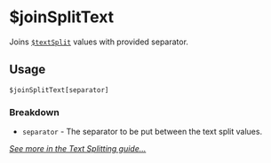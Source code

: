 # $joinSplitText
Joins [`$textSplit`](./textSplit.md) values with provided separator.

## Usage
```
$joinSplitText[separator]
```

### Breakdown
- `separator` - The separator to be put between the text split values.

[*See more in the Text Splitting guide...*](../guides/textSplitting.md)

